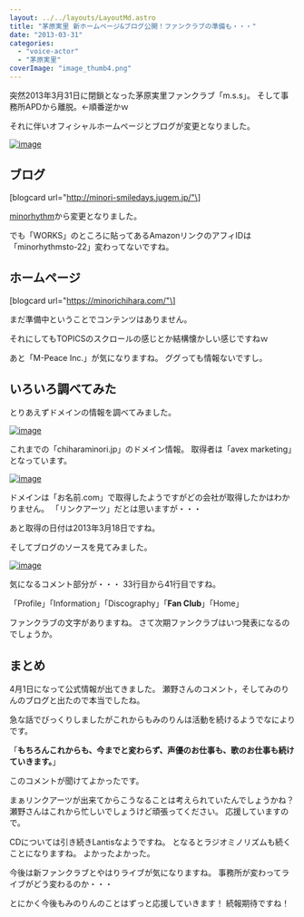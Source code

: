 ```yaml
---
layout: ../../layouts/LayoutMd.astro
title: "茅原実里 新ホームページ&ブログ公開！ファンクラブの準備も・・・"
date: "2013-03-31"
categories: 
  - "voice-actor"
  - "茅原実里"
coverImage: "image_thumb4.png"
---
```


突然2013年3月31日に閉鎖となった茅原実里ファンクラブ「m.s.s」。 そして事務所APDから離脱。←順番逆かｗ

それに伴いオフィシャルホームページとブログが変更となりました。

[![image](images/image_thumb.png "image")](//mizuka123.net/wp-content/uploads/2013/04/image.png)

## ブログ

\[blogcard url="http://minori-smiledays.jugem.jp/"\]

[minorhythm](http://minorhythm.jugem.jp/)から変更となりました。

でも「WORKS」のところに貼ってあるAmazonリンクのアフィIDは「minorhythmsto-22」変わってないですね。

## ホームページ

\[blogcard url="https://minorichihara.com/"\]

まだ準備中ということでコンテンツはありません。

それにしてもTOPICSのスクロールの感じとか結構懐かしい感じですねｗ

あと「M-Peace Inc.」が気になりますね。 ググっても情報ないですし。

## いろいろ調べてみた

とりあえずドメインの情報を調べてみました。

[![image](images/image_thumb1.png "image")](//mizuka123.net/wp-content/uploads/2013/04/image1.png)

これまでの「chiharaminori.jp」のドメイン情報。 取得者は「avex marketing」となっています。

[![image](images/image_thumb2.png "image")](//mizuka123.net/wp-content/uploads/2013/04/image2.png)

ドメインは「お名前.com」で取得したようですがどの会社が取得したかはわかりません。 「リンクアーツ」だとは思いますが・・・

あと取得の日付は2013年3月18日ですね。

そしてブログのソースを見てみました。

[![image](images/image_thumb3.png "image")](//mizuka123.net/wp-content/uploads/2013/04/image3.png)

気になるコメント部分が・・・ 33行目から41行目ですね。

「Profile」「Information」「Discography」「**Fan Club**」「Home」

ファンクラブの文字がありますね。 さて次期ファンクラブはいつ発表になるのでしょうか。

## まとめ

4月1日になって公式情報が出てきました。 瀬野さんのコメント，そしてみのりんのブログと出たので本当でしたね。

急な話でびっくりしましたがこれからもみのりんは活動を続けるようでなによりです。

「**もちろんこれからも、今までと変わらず、声優のお仕事も、歌のお仕事も続けていきます。**」

このコメントが聞けてよかったです。

まぁリンクアーツが出来てからこうなることは考えられていたんでしょうかね？ 瀬野さんはこれから忙しいでしょうけど頑張ってください。 応援していますので。

CDについては引き続きLantisなようですね。 となるとラジオミノリズムも続くことになりますね。 よかったよかった。

今後は新ファンクラブとやはりライブが気になりますね。 事務所が変わってライブがどう変わるのか・・・

とにかく今後もみのりんのことはずっと応援していきます！ 続報期待ですね！
